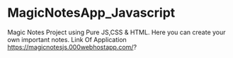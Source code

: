 # MagicNotesApp_Javascript
Magic Notes Project using Pure JS,CSS &amp; HTML.
Here you can create your own important notes.
Link Of Application
https://magicnotesjs.000webhostapp.com/?
